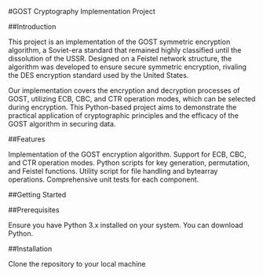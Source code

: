 #GOST Cryptography Implementation Project

##Introduction

This project is an implementation of the GOST symmetric encryption algorithm, a Soviet-era standard that remained highly classified until the dissolution of the USSR. Designed on a Feistel network structure, the algorithm was developed to ensure secure symmetric encryption, rivaling the DES encryption standard used by the United States.

Our implementation covers the encryption and decryption processes of GOST, utilizing ECB, CBC, and CTR operation modes, which can be selected during encryption. This Python-based project aims to demonstrate the practical application of cryptographic principles and the efficacy of the GOST algorithm in securing data.

##Features

Implementation of the GOST encryption algorithm.
Support for ECB, CBC, and CTR operation modes.
Python scripts for key generation, permutation, and Feistel functions.
Utility script for file handling and bytearray operations.
Comprehensive unit tests for each component.

##Getting Started

##Prerequisites

Ensure you have Python 3.x installed on your system. You can download Python.

##Installation

Clone the repository to your local machine

